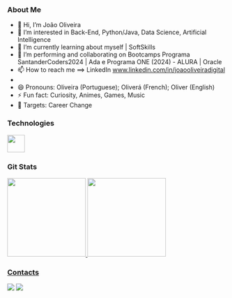 
### About Me

- 👋 Hi, I’m João Oliveira
- 👀 I’m interested in Back-End, Python/Java, Data Science, Artificial Intelligence
- 🌱 I’m currently learning about myself | SoftSkills
- 💞️ I’m performing and collaborating on Bootcamps Programa SantanderCoders2024 | Ada e Programa ONE (2024) - ALURA | Oracle
- 📫 How to reach me ==> LinkedIn www.linkedin.com/in/joaooliveiradigital
- 
- 😄 Pronouns: Oliveira (Portuguese); Oliverá (French); Oliver (English)
- ⚡ Fun fact: Curiosity, Animes, Games, Music
- 🎯 Targets: Career Change

### Technologies

<img loading="lazy" src="https://cdn.jsdelivr.net/gh/devicons/devicon/icons/git/git-original.svg" width="40" height="40"/>

### Git Stats

<div>
<a href="https://github.com/jjofilho">
<img loading="lazy" height="180em" src="https://github-readme-stats.vercel.app/api/top-langs/?username=jjofilho&layout=compact&langs_count=7&theme=dracula"/>
<img loading="lazy" height="180em" src="https://github-readme-stats.vercel.app/api?username=jjofilho&show_icons=true&theme=dracula&include_all_commits=true&count_private=true"/>
</div>


### Contacts
<div>
<a href = "mailto:joaodejesusoliveirafilho@gmail.com"><img loading="lazy" src="https://img.shields.io/badge/Gmail-D14836?style=for-the-badge&logo=gmail&logoColor=white" target="_blank"></a>
<a href="https://www.linkedin.com/in/joaooliveiradigital/" target="_blank"><img loading="lazy" src="https://img.shields.io/badge/-LinkedIn-%230077B5?style=for-the-badge&logo=linkedin&logoColor=white" target="_blank"></a>   
</div>

